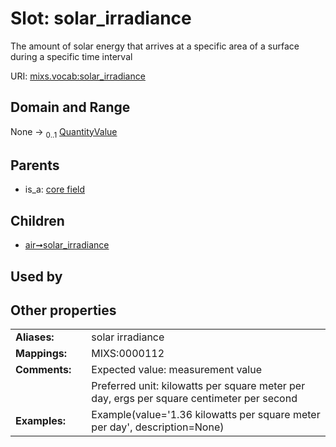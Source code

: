 
# Slot: solar_irradiance


The amount of solar energy that arrives at a specific area of a surface during a specific time interval

URI: [mixs.vocab:solar_irradiance](https://w3id.org/mixs/vocab/solar_irradiance)


## Domain and Range

None &#8594;  <sub>0..1</sub> [QuantityValue](QuantityValue.md)

## Parents

 *  is_a: [core field](core_field.md)

## Children

 *  [air➞solar_irradiance](air_solar_irradiance.md)

## Used by


## Other properties

|  |  |  |
| --- | --- | --- |
| **Aliases:** | | solar irradiance |
| **Mappings:** | | MIXS:0000112 |
| **Comments:** | | Expected value: measurement value |
|  | | Preferred unit: kilowatts per square meter per day, ergs per square centimeter per second |
| **Examples:** | | Example(value='1.36 kilowatts per square meter per day', description=None) |

